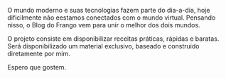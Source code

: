 O mundo moderno e suas tecnologias fazem parte do dia-a-dia, hoje dificilmente não eestamos conectados com o mundo virtual. Pensando nisso, o Blog do Frango vem para unir o melhor dos dois mundos. 

O projeto consiste em disponibilizar receitas práticas, rápidas e baratas. Será disponibilizado um material exclusivo, baseado e construido diretamente por mim.

Espero que gostem.
